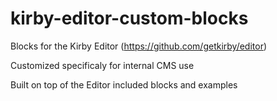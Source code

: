 # kirby-editor-custom-blocks

Blocks for the Kirby Editor (https://github.com/getkirby/editor)

Customized specificaly for internal CMS use

Built on top of the Editor included blocks and examples
